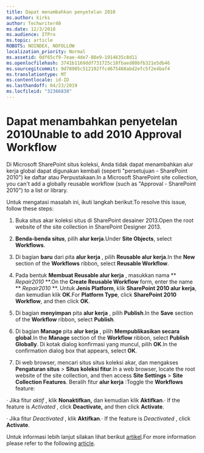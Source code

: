 ```yaml
---
title: Dapat menambahkan penyetelan 2010
ms.author: kirks
author: Techwriter40
ms.date: 12/3/2018
ms.audience: ITPro
ms.topic: article
ROBOTS: NOINDEX, NOFOLLOW
localization_priority: Normal
ms.assetid: 0df65cf9-7eae-4de7-88e9-1914635c8d11
ms.openlocfilehash: 3741b1169ddf731725c18fbaed80bfb321e5db46
ms.sourcegitcommit: 9d78905c512192ffc4675468abd2efc5f2e4baf4
ms.translationtype: MT
ms.contentlocale: id-ID
ms.lasthandoff: 04/23/2019
ms.locfileid: "32366838"
---
```

# <a name="unable-to-add-2010-approval-workflow"></a><span data-ttu-id="6d6c2-102">Dapat menambahkan penyetelan 2010</span><span class="sxs-lookup"><span data-stu-id="6d6c2-102">Unable to add 2010 Approval Workflow</span></span>

<span data-ttu-id="6d6c2-103">Di Microsoft SharePoint situs koleksi, Anda tidak dapat menambahkan alur kerja global dapat digunakan kembali (seperti "persetujuan - SharePoint 2010") ke daftar atau Perpustakaan.</span><span class="sxs-lookup"><span data-stu-id="6d6c2-103">In a Microsoft SharePoint site collection, you can't add a globally reusable workflow (such as "Approval - SharePoint 2010") to a list or library.</span></span>
  
<span data-ttu-id="6d6c2-104">Untuk mengatasi masalah ini, ikuti langkah berikut:</span><span class="sxs-lookup"><span data-stu-id="6d6c2-104">To resolve this issue, follow these steps:</span></span> 
  
1. <span data-ttu-id="6d6c2-105">Buka situs akar koleksi situs di SharePoint desainer 2013.</span><span class="sxs-lookup"><span data-stu-id="6d6c2-105">Open the root website of the site collection in SharePoint Designer 2013.</span></span>
  
2. <span data-ttu-id="6d6c2-106">**Benda-benda situs**, pilih **alur kerja**.</span><span class="sxs-lookup"><span data-stu-id="6d6c2-106">Under **Site Objects**, select **Workflows**.</span></span> 
  
3. <span data-ttu-id="6d6c2-107">Di bagian **baru** dari pita **alur kerja** , pilih **Reusable alur kerja**.</span><span class="sxs-lookup"><span data-stu-id="6d6c2-107">In the **New** section of the **Workflows** ribbon, select **Reusable Workflow**.</span></span> 
  
4. <span data-ttu-id="6d6c2-108">Pada bentuk **Membuat Reusable alur kerja** , masukkan nama \*\* *Repair2010* \*\*.</span><span class="sxs-lookup"><span data-stu-id="6d6c2-108">On the **Create Reusable Workflow** form, enter the name \*\* *Repair2010* \*\*.</span></span> <span data-ttu-id="6d6c2-109">Untuk **Jenis Platform**, klik **SharePoint 2010 alur kerja**, dan kemudian klik **OK**.</span><span class="sxs-lookup"><span data-stu-id="6d6c2-109">For **Platform Type**, click **SharePoint 2010 Workflow**, and then click **OK**.</span></span> 
  
1. <span data-ttu-id="6d6c2-110">Di bagian **menyimpan** pita **alur kerja** , pilih **Publish**.</span><span class="sxs-lookup"><span data-stu-id="6d6c2-110">In the **Save** section of the **Workflow** ribbon, select **Publish**.</span></span> 
  
2. <span data-ttu-id="6d6c2-111">Di bagian **Manage** pita **alur kerja** , pilih **Mempublikasikan secara global**.</span><span class="sxs-lookup"><span data-stu-id="6d6c2-111">In the **Manage** section of the **Workflow** ribbon, select **Publish Globally**.</span></span> <span data-ttu-id="6d6c2-112">Di kotak dialog konfirmasi yang muncul, pilih **OK**.</span><span class="sxs-lookup"><span data-stu-id="6d6c2-112">In the confirmation dialog box that appears, select **OK**.</span></span> 
  
3. <span data-ttu-id="6d6c2-113">Di web browser, mencari situs situs koleksi akar, dan mengakses **Pengaturan situs** \> **Situs koleksi fitur**.</span><span class="sxs-lookup"><span data-stu-id="6d6c2-113">In a web browser, locate the root website of the site collection, and then access **Site Settings** \> **Site Collection Features**.</span></span> <span data-ttu-id="6d6c2-114">Beralih fitur **alur kerja** :</span><span class="sxs-lookup"><span data-stu-id="6d6c2-114">Toggle the **Workflows** feature:</span></span> 
  
<span data-ttu-id="6d6c2-115">· Jika fitur *aktif* , klik **Nonaktifkan,** dan kemudian klik **Aktifkan**.</span><span class="sxs-lookup"><span data-stu-id="6d6c2-115">· If the feature is  *Activated*  , click **Deactivate,** and then click **Activate**.</span></span> 
  
<span data-ttu-id="6d6c2-116">· Jika fitur *Deactivated* , klik **Aktifkan**.</span><span class="sxs-lookup"><span data-stu-id="6d6c2-116">· If the feature is  *Deactivated*  , click **Activate**.</span></span> 
  
<span data-ttu-id="6d6c2-117">Untuk informasi lebih lanjut silakan lihat berikut [artikel](https://go.microsoft.com/fwlink/?linkid=2047770&amp;clcid=0x409).</span><span class="sxs-lookup"><span data-stu-id="6d6c2-117">For more information please refer to the following [article](https://go.microsoft.com/fwlink/?linkid=2047770&amp;clcid=0x409).</span></span>
  

